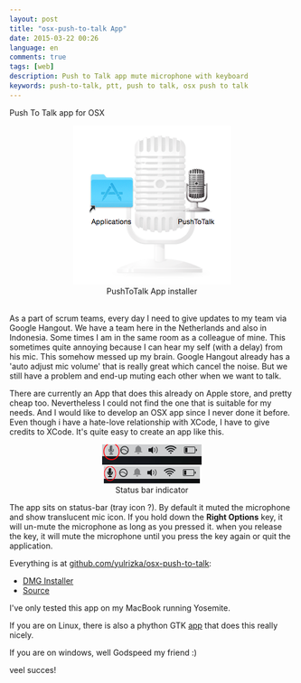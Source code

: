 ```yaml
---
layout: post
title: "osx-push-to-talk App"
date: 2015-03-22 00:26
language: en
comments: true
tags: [web]
description: Push to Talk app mute microphone with keyboard 
keywords: push-to-talk, ptt, push to talk, osx push to talk
---
```


Push To Talk app for OSX

<div class="thumbnail" align="center">
  <img src="/images/post/ptt/ptt-installer.png" alt="PushToTalk App">
  <div class="caption">PushToTalk App installer</div>
</div>
<br/>

As a part of scrum teams, every day I need to give updates to my team via Google Hangout.
We have a team here in the Netherlands and also in Indonesia.
Some times I am in the same room as a colleague of mine. This sometimes quite annoying
because I can hear my self (with a delay) from his mic. This somehow messed up my brain.
Google Hangout already has a 'auto adjust mic volume' that is really great which cancel the noise.
But we still have a problem and end-up muting each other when we want to talk.

There are currently an App that does this already on Apple store, and pretty cheap too. 
Nevertheless I could not find the one that is suitable for my needs. And I would like to develop an OSX app
since I never done it before. Even though i have a hate-love relationship with XCode,
I have to give credits to XCode. It's quite easy to create an app like this. 

<div class="" align="center">
  <img src="/images/post/ptt/ptt-off.png" alt="PushToTalk Off state">
  <br>
  <img src="/images/post/ptt/ptt-on.png" alt="PushToTalk on State">
  <div class="caption">Status bar indicator</div>
</div>

The app sits on status-bar (tray icon ?). By default it muted the microphone and show
translucent mic icon. If you hold down the **Right Options** key, it will un-mute the microphone as long as you pressed it.  when you release the key, it will mute the microphone until you press the key again or quit the application.

Everything is at [github.com/yulrizka/osx-push-to-talk](https://github.com/yulrizka/osx-push-to-talk):

* [DMG Installer](https://github.com/yulrizka/osx-push-to-talk/releases)
* [Source](https://github.com/yulrizka/osx-push-to-talk)

I've only tested this app on my MacBook running Yosemite.

If you are on Linux, there is also a phython GTK [app](https://github.com/coddingtonbear/linux-push-to-talk) that does this really nicely. 

If you are on windows, well Godspeed my friend :)

veel succes!
